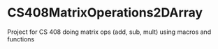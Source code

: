 # CS408MatrixOperations2DArray

Project for CS 408 doing matrix ops (add, sub, mult) using macros and functions
